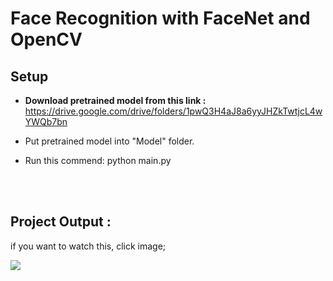 # Face Recognition with FaceNet and OpenCV

<h2>Setup</h2>

* <b>Download pretrained model from this link :</b> https://drive.google.com/drive/folders/1pwQ3H4aJ8a6yyJHZkTwtjcL4wYWQb7bn

* Put pretrained model into "Model" folder.

* Run this commend: python main.py


<br>
<br>
<h2>Project Output :</h2>
if you want to watch this, click image;

[![](http://img.youtube.com/vi/Wwua8ikpM1s/0.jpg)](http://www.youtube.com/watch?v=Wwua8ikpM1s "")
